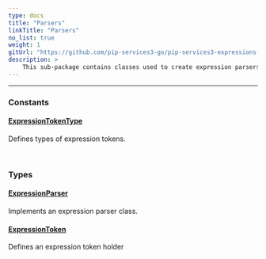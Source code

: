 ```yaml
---
type: docs
title: "Parsers"
linkTitle: "Parsers"
no_list: true
weight: 1
gitUrl: "https://github.com/pip-services3-go/pip-services3-expressions-go"
description: >
    This sub-package contains classes used to create expression parsers and expression token holders.
---
```

---
<div class="module-body"> 

### Constants

#### [ExpressionTokenType](expression_token_type)
Defines types of expression tokens.

<br>

### Types

#### [ExpressionParser](expression_parser)
Implements an expression parser class.

#### [ExpressionToken](expression_token)
Defines an expression token holder


</div>

